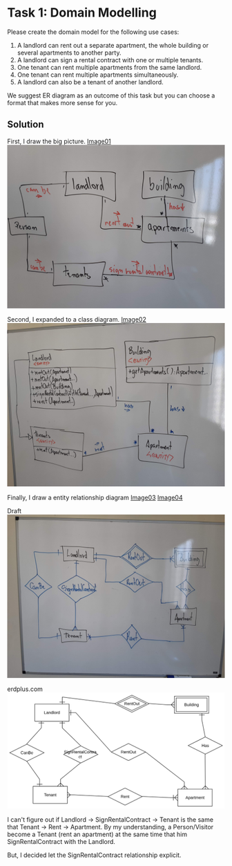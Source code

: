 # Task 1: Domain Modelling
Please create the domain model for the following use cases:
1) A landlord can rent out a separate apartment, the whole building or several apartments to another party.
2) A landlord can sign a rental contract with one or multiple tenants.
3) One tenant can rent multiple apartments from the same landlord.
4) One tenant can rent multiple apartments simultaneously.
5) A landlord can also be a tenant of another landlord.

We suggest ER diagram as an outcome of this task but you can choose a format that makes more sense for you.

## Solution

First, I draw the big picture. [Image01](20180722_105708.jpg)
![alt Image01](20180722_105708.jpg)

Second, I expanded to a class diagram. [Image02](20180722_111905.jpg)
![alt Image02](20180722_111905.jpg)

Finally, I draw a entity relationship diagram [Image03](20180722_123619.jpg) [Image04](erdplus-diagram.png)

Draft
![alt Image03](20180722_123619.jpg)

erdplus.com
![alt Image04](erdplus-diagram.png)

I can't figure out if Landlord -> SignRentalContract -> Tenant is the same that Tenant -> Rent -> Apartment. By my 
understanding, a Person/Visitor become a Tenant (rent an apartment) at the same time that him 
SignRentalContract with the Landlord.

But, I decided let the SignRentalContract relationship explicit.
